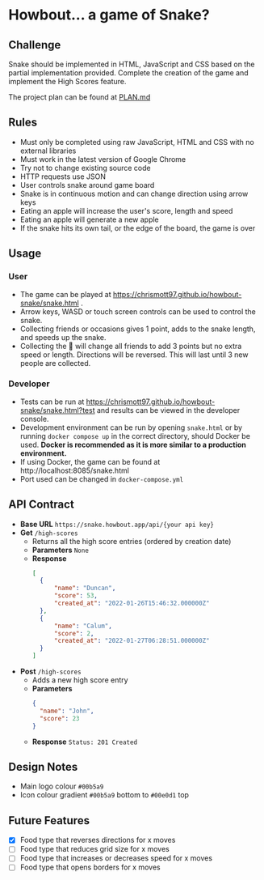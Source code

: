# Howbout... a game of Snake?

## Challenge
Snake should be implemented in HTML, JavaScript and CSS based on the partial implementation provided. Complete the creation of the game and implement the High Scores feature.

The project plan can be found at [PLAN.md](./PLAN.md)
## Rules
- Must only be completed using raw JavaScript, HTML and CSS with no external libraries
- Must work in the latest version of Google Chrome
- Try not to change existing source code
- HTTP requests use JSON
- User controls snake around game board
- Snake is in continuous motion and can change direction using arrow keys
- Eating an apple will increase the user's score, length and speed
- Eating an apple will generate a new apple
- If the snake hits its own tail, or the edge of the board, the game is over
## Usage
### User
- The game can be played at https://chrismott97.github.io/howbout-snake/snake.html .
- Arrow keys, WASD or touch screen controls can be used to control the snake.
- Collecting friends or occasions gives 1 point, adds to the snake length, and speeds up the snake.
- Collecting the 🤪 will change all friends to add 3 points but no extra speed or length. Directions will be reversed. This will last until 3 new people are collected.
### Developer
- Tests can be run at https://chrismott97.github.io/howbout-snake/snake.html?test and results can be viewed in the developer console.
- Development environment can be run by opening `snake.html` or by running `docker compose up` in the correct directory, should Docker be used. **Docker is recommended as it is more similar to a production environment.**
- If using Docker, the game can be found at http://localhost:8085/snake.html
- Port used can be changed in `docker-compose.yml`
## API Contract
- **Base URL** `https://snake.howbout.app/api/{your api key}`
- **Get** `/high-scores`
  - Returns all the high score entries (ordered by creation date)
  - **Parameters** `None`
  - **Response**
    ```json
    [
      {
          "name": "Duncan",
          "score": 53,
          "created_at": "2022-01-26T15:46:32.000000Z"
      },
      {
          "name": "Calum",
          "score": 2,
          "created_at": "2022-01-27T06:28:51.000000Z"
      }
    ]
    ```
- **Post** `/high-scores`
  - Adds a new high score entry
  - **Parameters**
    ```json
    {
      "name": "John",
      "score": 23
    }
    ```
  - **Response** `Status: 201 Created`

## Design Notes
- Main logo colour `#00b5a9`
- Icon colour gradient `#00b5a9` bottom to `#00e0d1` top

## Future Features
- [x] Food type that reverses directions for x moves
- [ ] Food type that reduces grid size for x moves
- [ ] Food type that increases or decreases speed for x moves
- [ ] Food type that opens borders for x moves